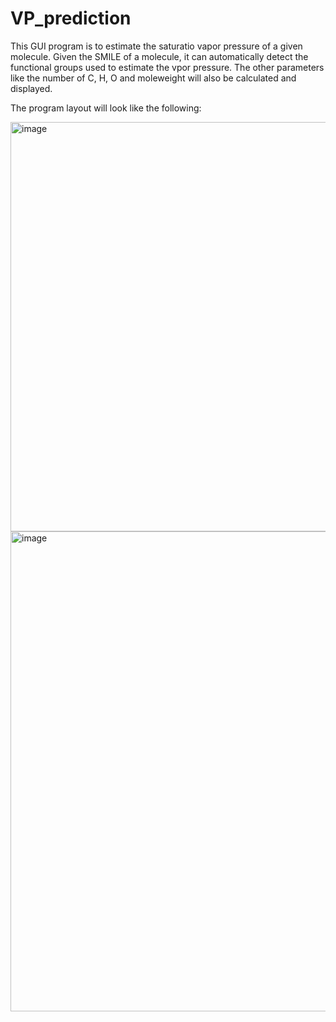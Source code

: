 # VP_prediction

This GUI program is to estimate the saturatio vapor pressure of a given molecule. Given the SMILE of a molecule, it can automatically detect the functional groups used to estimate the vpor pressure. The other parameters like the number of C, H, O and moleweight will also be calculated and displayed.

The program layout will look like the following:

<img width="655" alt="image" src="https://github.com/cyshen93/-VP_prediction/assets/129934466/80182a13-64d9-437a-84f1-3cd2ef2a1d2d">
<img width="768" alt="image" src="https://github.com/cyshen93/-VP_prediction/assets/129934466/7e0f4a00-98f2-40d5-970a-d4af15d6e806">

